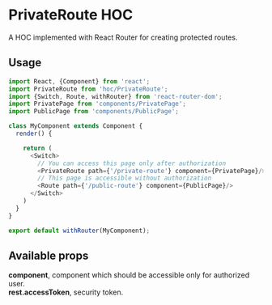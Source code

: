 # PrivateRoute HOC

A HOC implemented with React Router for creating protected routes.

## Usage
```js
import React, {Component} from 'react';
import PrivateRoute from 'hoc/PrivateRoute';
import {Switch, Route, withRouter} from 'react-router-dom';
import PrivatePage from 'components/PrivatePage';
import PublicPage from 'components/PublicPage';

class MyComponent extends Component {
  render() {

    return (
      <Switch>
        // You can access this page only after authorization
        <PrivateRoute path={'/private-route'} component={PrivatePage}/>
        // This page is accessible without authorization
        <Route path={'/public-route'} component={PublicPage}/>
      </Switch>
    )
  }
}

export default withRouter(MyComponent);
```

## Available props

**component**, component which should be accessible only for authorized user.<br/>
**rest.accessToken**, security token.
